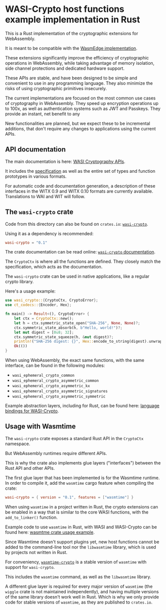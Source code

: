 # WASI-Crypto host functions example implementation in Rust

This is a Rust implementation of the cryptographic extensions for WebAssembly.

It is meant to be compatible with the [WasmEdge implementation](https://wasmedge.org/docs/develop/rust/wasicrypto/).

These extensions significantly improve the efficiency of cryptographic operations in WebAssembly, while taking advantage of memory isolation, side channel protections and dedicated hardware support.

These APIs are stable, and have been designed to be simple and convenient to use in any programming language. They also minimize the risks of using cryptographic primitives insecurely.

The current implementations are focused on the most common use cases of cryptography in WebAssembly. They speed up encryption operations up to 100x, as well as authentication systems such as JWT and Passkeys. They provide an instant, net benefit to any 

New functionalities are planned, but we expect these to be incremental additions, that don't require any changes to applications using the current APIs.

## API documentation

The main documentation is here: [WASI Cryptography APIs](https://github.com/webassembly/wasi-crypto).

It includes the [specification](https://github.com/WebAssembly/wasi-crypto/blob/main/docs/wasi-crypto.md) as well as the entire set of types and function prototypes in various formats.

For automatic code and documentation generation, a description of these interfaces in the WITX 0.9 and WITX 0.10 formats are currently available. Translations to WAI and WIT will follow.

## The `wasi-crypto` crate

Code from this directory can also be found on `crates.io`: [`wasi-crypto`](https://crates.io/crates/wasi-crypto).

Using it as a dependency is recommended:

```toml
wasi-crypto = "0.1"
```

The crate documentation can be read online: [`wasi-crypto` documentation](https://docs.rs/wasi-crypto).

The `CryptoCtx` is where all the functions are defined. They closely match the specification, which acts as the documentation.

The `wasi-crypto` crate can be used in native applications, like a regular crypto library.

Here's a usage example:

```rust
use wasi_crypto::{CryptoCtx, CryptoError};
use ct_codecs::{Encoder, Hex};

fn main() -> Result<(), CryptoError> {
    let ctx = CryptoCtx::new();
    let h = ctx.symmetric_state_open("SHA-256", None, None)?;
    ctx.symmetric_state_absorb(h, b"Hello, world!")?;
    let mut digest = [0u8; 32];
    ctx.symmetric_state_squeeze(h, &mut digest)?;
    println!("SHA-256 digest: {}", Hex::encode_to_string(digest).unwrap());
    Ok(())
}
```

When using WebAssembly, the exact same functions, with the same interface, can be found in the following modules:

- `wasi_ephemeral_crypto_common`
- `wasi_ephemeral_crypto_asymmetric_common`
- `wasi_ephemeral_crypto_asymmetric_kx`
- `wasi_ephemeral_crypto_asymmetric_signatures`
- `wasi_ephemeral_crypto_asymmetric_symmetric`

Example abstraction layers, including for Rust, can be found here: [language bindings for WASI-Crypto](https://github.com/wasm-crypto/wasi-crypto-bindings).

## Usage with Wasmtime

The `wasi-crypto` crate exposes a standard Rust API in the `CryptoCtx` namespace.

But WebAssembly runtimes require different APIs.

This is why the crate also implements glue layers ("interfaces") between the Rust API and other APIs.

The first glue layer that has been implemented is for the Wasmtime runtime. In order to compile it,
add the `wasmtime` cargo feature when compiling the crate:

```toml
wasi-crypto = { version = "0.1", features = ["wasmtime"] }
```

When using `wasmtime` in a project written in Rust, the crypto extensions can be enabled in a
way that is similar to the core WASI functions, with the `add_to_linker()` function.

Example code to use `wasmtime` in Rust, with WASI and WASI-Crypto can be found here:
[wasmtme crate usage example](https://github.com/wasm-crypto/wasmtime-crypto/tree/wasi-crypto/wasmtime-crate-usage-example).

Since Wasmtime doesn't support plugins yet, new host functions cannot be added to the command-line tool nor the `libwasmtime` library, which is used by projects not written in Rust.

For conveniency, [`wasmtime-crypto`](https://github.com/wasm-crypto/wasmtime-crypto) is a stable version of `wasmtime` with support for `wasi-crypto`.

This includes the `wasmtime` command, as well as the `libwasmtime` library.

A different glue layer is required for every major version of `wasmtime` (the `wiggle` crate is not maintained independently), and having multiple versions of the same library doesn't work well in Rust. Which is why we only provide code for stable versions of `wasmtime`, as they are published to `crates.io`.